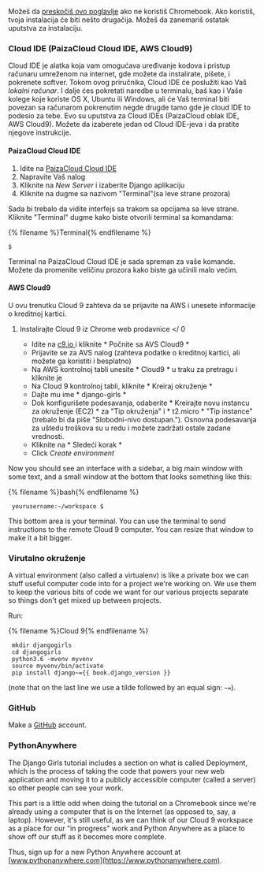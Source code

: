 Možeš da [preskočiš ovo poglavlje](http://tutorial.djangogirls.org/en/installation/#install-python) ako ne koristiš Chromebook. Ako koristiš, tvoja instalacija će biti nešto drugačija. Možeš da zanemariš ostatak uputstva za instalaciju.

### Cloud IDE (PaizaCloud Cloud IDE, AWS Cloud9)

Cloud IDE je alatka koja vam omogućava uređivanje kodova i pristup računaru umreženom na internet, gde možete da instalirate, pišete, i pokrenete softver. Tokom ovog priručnika, Cloud IDE će poslužiti kao Vaš *lokalni računar*. I dalje ćes pokretati naredbe u terminalu, baš kao i Vaše kolege koje koriste OS X, Ubuntu ili Windows, ali će Vaš terminal biti povezan sa računarom pokrenutim negde drugde tamo gde je cloud IDE to podesio za tebe. Evo su uputstva za Cloud IDEs (PaizaCloud oblak IDE, AWS Cloud9). Možete da izaberete jedan od Cloud IDE-jeva i da pratite njegove instrukcije.

#### PaizaCloud Cloud IDE

1. Idite na [PaizaCloud Cloud IDE](https://paiza.cloud/)
2. Napravite Vaš nalog
3. Kliknite na *New Server* i izaberite Django aplikaciju
4. Kliknite na dugme sa nazivom "Terminal"(sa leve strane prozora)

Sada bi trebalo da vidite interfejs sa trakom sa opcijama sa leve strane. Kliknite "Terminal" dugme kako biste otvorili terminal sa komandama:

{% filename %}Terminal{% endfilename %}

    $
    

Terminal na PaizaCloud Cloud IDE je sada spreman za vaše komande. Možete da promenite veličinu prozora kako biste ga učinili malo većim.

#### AWS Cloud9

U ovu trenutku Cloud 9 zahteva da se prijavite na AWS i unesete informacije o kreditnoj kartici. 

1. Instalirajte Cloud 9 iz  Chrome web prodavnice </ 0</li> 
    
    - Idite na [ c9.io ](https://c9.io) i kliknite * Počnite sa AVS Cloud9 *
    - Prijavite se za AVS nalog (zahteva podatke o kreditnoj kartici, ali možete ga koristiti i besplatno)
    - Na AWS kontrolnoj tabli unesite * Cloud9 * u traku za pretragu i kliknite je
    - Na Cloud 9 kontrolnoj tabli, kliknite * Kreiraj okruženje *
    - Dajte mu ime * django-girls ​​*
    - Dok konfigurišete podesavanja, odaberite * Kreirajte novu instancu za okruženje (EC2) * za "Tip okruženja" i * t2.micro * "Tip instance" (trebalo bi da piše "Slobodni-nivo dostupan."). Osnovna podesavanja za uštedu troškova su u redu i možete zadržati ostale zadane vrednosti.
    - Kliknite na * Sledeći korak *
    - Click *Create environment*</ol> 
    
    Now you should see an interface with a sidebar, a big main window with some text, and a small window at the bottom that looks something like this:
    
    {% filename %}bash{% endfilename %}
    
        yourusername:~/workspace $
        
    
    This bottom area is your terminal. You can use the terminal to send instructions to the remote Cloud 9 computer. You can resize that window to make it a bit bigger.
    
    ### Virutalno okruženje
    
    A virtual environment (also called a virtualenv) is like a private box we can stuff useful computer code into for a project we're working on. We use them to keep the various bits of code we want for our various projects separate so things don't get mixed up between projects.
    
    Run:
    
    {% filename %}Cloud 9{% endfilename %}
    
        mkdir djangogirls
        cd djangogirls
        python3.6 -mvenv myvenv
        source myvenv/bin/activate
        pip install django~={{ book.django_version }}
        
    
    (note that on the last line we use a tilde followed by an equal sign: `~=`).
    
    ### GitHub
    
    Make a [GitHub](https://github.com) account.
    
    ### PythonAnywhere
    
    The Django Girls tutorial includes a section on what is called Deployment, which is the process of taking the code that powers your new web application and moving it to a publicly accessible computer (called a server) so other people can see your work.
    
    This part is a little odd when doing the tutorial on a Chromebook since we're already using a computer that is on the Internet (as opposed to, say, a laptop). However, it's still useful, as we can think of our Cloud 9 workspace as a place for our "in progress" work and Python Anywhere as a place to show off our stuff as it becomes more complete.
    
    Thus, sign up for a new Python Anywhere account at [www.pythonanywhere.com](https://www.pythonanywhere.com).